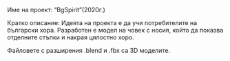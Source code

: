 Име на проект: “BgSpirit”(2020г.)

Кратко описание:
Идеята на проекта е да учи потребителите на български хора. Разработен е модел на човек с носия, който да показва отделните стъпки и накрая цялостно хоро.

Файловете с разширения .blend и .fbx са 3D моделите. 
